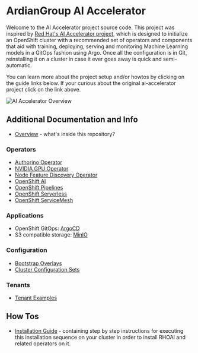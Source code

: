 # ArdianGroup AI Accelerator

Welcome to the AI Accelerator project source code. This project was inspired by [Red Hat's AI Accelerator project](https://github.com/redhat-ai-services/ai-accelerator), which is designed to initialize an OpenShift cluster with a recommended set of operators and components that aid with training, deploying, serving and monitoring Machine Learning models in a GitOps fashion using Argo. Once all the configuration is in Git, reinstalling it on a cluster in case it ever goes away is quick and semi-automatic.

You can learn more about the project setup and/or howtos by clicking on the guide links below. If your curious about the original ai-accelerator project click on the link above. 

![AI Accelerator Overview](documentation/diagrams/AI_Accelerator.drawio.png)

## Additional Documentation and Info
* [Overview](documentation/overview.md) - what's inside this repository?

### Operators

* [Authorino Operator](components/operators/authorino-operator/)
* [NVIDIA GPU Operator](components/operators/gpu-operator-certified/)
* [Node Feature Discovery Operator](components/operators/nfd/)
* [OpenShift AI](components/operators/openshift-ai/)
* [OpenShift Pipelines](components/operators/openshift-pipelines/)
* [OpenShift Serverless](components/operators/openshift-serverless/)
* [OpenShift ServiceMesh](components/operators/openshift-servicemesh/)

### Applications

* OpenShift GitOps: [ArgoCD](components/argocd/)
* S3 compatible storage: [MinIO](components/apps/minio)

### Configuration

* [Bootstrap Overlays](bootstrap/overlays/)
* [Cluster Configuration Sets](clusters/overlays/)

### Tenants

* [Tenant Examples](tenants/)


## How Tos
* [Installation Guide](documentation/installation.md) - containing step by step instructions for executing this installation sequence on your cluster in order to install RHOAI and related operators on it.